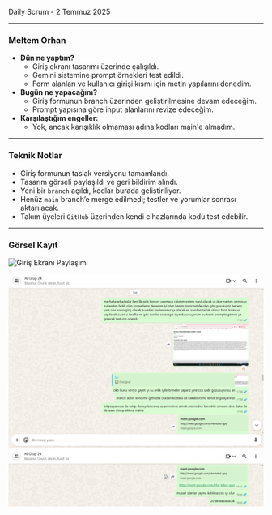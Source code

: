  Daily Scrum - 2 Temmuz 2025

---

### Meltem Orhan
- **Dün ne yaptım?**
  - Giriş ekranı tasarımı üzerinde çalışıldı.
  - Gemini sistemine prompt örnekleri test edildi.
  - Form alanları ve kullanıcı girişi kısmı için metin yapılarını denedim.
- **Bugün ne yapacağım?**
  - Giriş formunun branch üzerinden geliştirilmesine devam edeceğim.
  - Prompt yapısına göre input alanlarını revize edeceğim.
- **Karşılaştığım engeller:**
  - Yok, ancak karışıklık olmaması adına kodları main'e almadım.

---

### Teknik Notlar
- Giriş formunun taslak versiyonu tamamlandı.
- Tasarım görseli paylaşıldı ve geri bildirim alındı.
- Yeni bir `branch` açıldı, kodlar burada geliştiriliyor.
- Henüz `main` branch’e merge edilmedi; testler ve yorumlar sonrası aktarılacak.
- Takım üyeleri `GitHub` üzerinden kendi cihazlarında kodu test edebilir.

---

### Görsel Kayıt
![Giriş Ekranı Paylaşımı](https://github.com/meltem12344/Bootcamp2025/blob/main/bootcampFiles/sprintOne/dailyScrum/7.png?raw=true)

![Görsel 10](https://github.com/meltem12344/Bootcamp2025/blob/main/bootcampFiles/sprintOne/dailyScrum/screenshots/10.png?raw=true)
![Görsel 11](https://github.com/meltem12344/Bootcamp2025/blob/main/bootcampFiles/sprintOne/dailyScrum/screenshots/11.png?raw=true)


